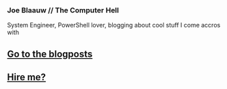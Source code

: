 ### Joe Blaauw // The Computer Hell
System Engineer, PowerShell lover, blogging about cool stuff I come accros with

## <a href="https://mufana.github.io/blog">Go to the blogposts</a>
## <a href="https://www.linkedin.com/in/jeroen-blaauw-9b0b522" target="blank">Hire me?</a>
